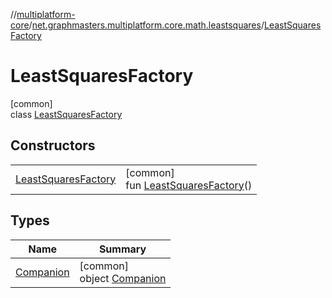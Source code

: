 //[multiplatform-core](../../../index.md)/[net.graphmasters.multiplatform.core.math.leastsquares](../index.md)/[LeastSquaresFactory](index.md)

# LeastSquaresFactory

[common]\
class [LeastSquaresFactory](index.md)

## Constructors

| | |
|---|---|
| [LeastSquaresFactory](-least-squares-factory.md) | [common]<br>fun [LeastSquaresFactory](-least-squares-factory.md)() |

## Types

| Name | Summary |
|---|---|
| [Companion](-companion/index.md) | [common]<br>object [Companion](-companion/index.md) |
